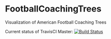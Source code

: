 # FootballCoachingTrees
Visualization of American Football Coaching Trees



Current status of TravisCI Master: [![Build Status](https://travis-ci.org/KnechtionsCoding/FootballCoachingTrees.svg?branch=master)](https://travis-ci.org/KnechtionsCoding/FootballCoachingTrees)